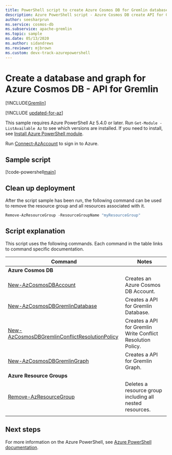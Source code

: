```yaml
---
title: PowerShell script to create Azure Cosmos DB for Gremlin database and graph
description: Azure PowerShell script - Azure Cosmos DB create API for Gremlin database and graph
author: seesharprun
ms.service: cosmos-db
ms.subservice: apache-gremlin
ms.topic: sample
ms.date: 05/13/2020
ms.author: sidandrews
ms.reviewer: mjbrown 
ms.custom: devx-track-azurepowershell
---
```


# Create a database and graph for Azure Cosmos DB - API for Gremlin
[!INCLUDE[Gremlin](../../../includes/appliesto-gremlin.md)]

[!INCLUDE [updated-for-az](../../../../../includes/updated-for-az.md)]

This sample requires Azure PowerShell Az 5.4.0 or later. Run `Get-Module -ListAvailable Az` to see which versions are installed.
If you need to install, see [Install Azure PowerShell module](/powershell/azure/install-az-ps).

Run [Connect-AzAccount](/powershell/module/az.accounts/connect-azaccount) to sign in to Azure.

## Sample script

[!code-powershell[main](../../../../../powershell_scripts/cosmosdb/gremlin/ps-gremlin-create.ps1 "Create a database and graph for API for Gremlin")]

## Clean up deployment

After the script sample has been run, the following command can be used to remove the resource group and all resources associated with it.

```powershell
Remove-AzResourceGroup -ResourceGroupName "myResourceGroup"
```

## Script explanation

This script uses the following commands. Each command in the table links to command specific documentation.

| Command | Notes |
|---|---|
|**Azure Cosmos DB**| |
| [New-AzCosmosDBAccount](/powershell/module/az.cosmosdb/new-azcosmosdbaccount) | Creates an Azure Cosmos DB Account. |
| [New-AzCosmosDBGremlinDatabase](/powershell/module/az.cosmosdb/new-azcosmosdbgremlindatabase) | Creates a API for Gremlin Database. |
| [New-AzCosmosDBGremlinConflictResolutionPolicy](/powershell/module/az.cosmosdb/new-azcosmosdbgremlinconflictresolutionpolicy) | Creates a API for Gremlin Write Conflict Resolution Policy. |
| [New-AzCosmosDBGremlinGraph](/powershell/module/az.cosmosdb/new-azcosmosdbgremlingraph) | Creates a API for Gremlin Graph. |
|**Azure Resource Groups**| |
| [Remove-AzResourceGroup](/powershell/module/az.resources/remove-azresourcegroup) | Deletes a resource group including all nested resources. |
|||

## Next steps

For more information on the Azure PowerShell, see [Azure PowerShell documentation](/powershell/).
